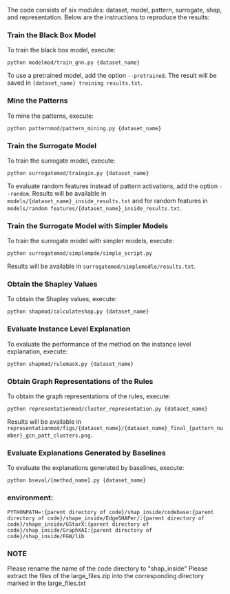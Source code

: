 The code consists of six modules: dataset, model, pattern, surrogate, shap, and representation. Below are the instructions to reproduce the results:

### Train the Black Box Model
To train the black box model, execute:
```
python modelmod/train_gnn.py {dataset_name}
```
To use a pretrained model, add the option `--pretrained`. The result will be saved in `{dataset_name} training results.txt`.

### Mine the Patterns
To mine the patterns, execute:
```
python patternmod/pattern_mining.py {dataset_name}
```

### Train the Surrogate Model
To train the surrogate model, execute:
```
python surrogatemod/traingin.py {dataset_name}
```
To evaluate random features instead of pattern activations, add the option `--random`. Results will be available in `models/{dataset_name}_inside_results.txt` and for random features in `models/random features/{dataset_name}_inside_results.txt`.

### Train the Surrogate Model with Simpler Models
To train the surrogate model with simpler models, execute:
```
python surrogatemod/simplempde/simple_script.py
```
Results will be available in `surrogatemod/simplemodle/results.txt`.

### Obtain the Shapley Values
To obtain the Shapley values, execute:
```
python shapmod/calculateshap.py {dataset_name}
```

### Evaluate Instance Level Explanation
To evaluate the performance of the method on the instance level explanation, execute:
```
python shapmod/rulemask.py {dataset_name}
```

### Obtain Graph Representations of the Rules
To obtain the graph representations of the rules, execute:
```
python representationmod/cluster_representation.py {dataset_name}
```
Results will be available in `representationmod/figs/{dataset_name}/{dataset_name}_final_{pattern_number}_gcn_patt_clusters.png`.

### Evaluate Explanations Generated by Baselines
To evaluate the explanations generated by baselines, execute:
```
python bseval/{method_name}.py {dataset_name}
```

### environment:
```
PYTHONPATH=:{parent directory of code}/shap_inside/codebase:{parent directory of code}/shape_inside/EdgeSHAPer/:{parent directory of code}/shape_inside/GStarX:{parent directory of code}/shap_inside/GraphXAI:{parent directory of code}/shap_inside/FGW/lib
```
### NOTE
Please rename the name of the code directory to "shap_inside"
Please extract the files of the large_files.zip into the corresponding directory marked in the large_files.txt
